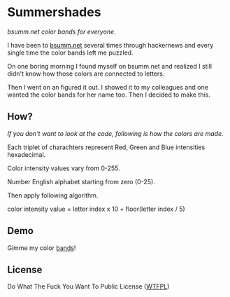 Summershades
============
*bsumm.net color bands for everyone.*

I have been to [bsumm.net](http://bsumm.net) several times through hackernews and every single time the color bands left me puzzled.

On one boring morning I found myself on bsumm.net and realized I still didn't know how those colors are connected to letters.

Then I went on an figured it out. I showed it to my colleagues and one wanted the color bands for her name too. Then I decided to make this.

How?
---

*If you don't want to look at the code, following is how the colors are made.*

Each triplet of charachters represent Red, Green and Blue intensities hexadecimal.

Color intensity values vary from 0-255.

Number English alphabet starting from zero (0-25).

Then apply following algorithm.

color intensity value = letter index x 10 + floor(letter index / 5)

Demo
----
Gimme my color [bands](http://chanux.github.com/summershades)!

License
-------
Do What The Fuck You Want To Public License ([WTFPL](http://www.wtfpl.net))
